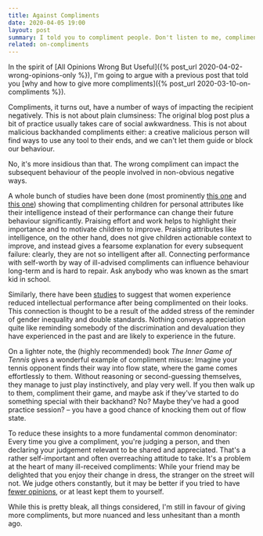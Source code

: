 ```yaml
---
title: Against Compliments
date: 2020-04-05 19:00
layout: post
summary: I told you to compliment people. Don't listen to me, compliments are dangerous.
related: on-compliments
---
```


In the spirit of [All Opinions Wrong But Useful]({% post_url 2020-04-02-wrong-opinions-only %}), I'm going to argue
with a previous post that told you [why and how to give more compliments]({% post_url 2020-03-10-on-compliments %}).

Compliments, it turns out, have a number of ways of impacting the recipient negatively. This is not about plain
clumsiness: The original blog post plus a bit of practice usually takes care of social awkwardness. This is not about
malicious backhanded compliments either: a creative malicious person will find ways to use any tool to their ends, and
we can't let them guide or block our behaviour.

No, it's more insidious than that. The wrong compliment can impact the subsequent behaviour of the people involved in
non-obvious negative ways.

A whole bunch of studies have been done (most prominently [this
one](https://psycnet.apa.org/doiLanding?doi=10.1037%2F0022-3514.75.1.33) and [this
one](https://journals.sagepub.com/doi/abs/10.3102/003465430298487)) showing that complimenting children for personal
attributes like their intelligence instead of their performance can change their future behaviour significantly.
Praising effort and work helps to highlight their importance and to motivate children to improve. Praising attributes
like intelligence, on the other hand, does not give children actionable context to improve, and instead gives a fearsome
explanation for every subsequent failure: clearly, they are not so intelligent after all. Connecting performance with
self-worth by way of ill-advised compliments can influence behaviour long-term and is hard to repair. Ask anybody who
was known as the smart kid in school.

Similarly, there have been [studies](https://journals.sagepub.com/doi/10.1177/0361684318758596) to suggest that women
experience reduced intellectual performance after being complimented on their looks. This connection is thought to be a
result of the added stress of the reminder of gender inequality and double standards. Nothing conveys appreciation quite
like reminding somebody of the discrimination and devaluation they have experienced in the past and are likely to
experience in the future.

On a lighter note, the (highly recommended) book *The Inner Game of Tennis* gives a wonderful example of compliment
misuse: Imagine your tennis opponent finds their way into flow state, where the game comes effortlessly to them.
Without reasoning or second-guessing themselves, they manage to just play instinctively, and play very well. If you then
walk up to them, compliment their game, and maybe ask if they've started to do something special with their backhand?
No? Maybe they've had a good practice session? – you have a good chance of knocking them out of flow state.

To reduce these insights to a more fundamental common denominator: Every time you give a compliment, you're judging a
person, and then declaring your judgement relevant to be shared and appreciated. That's a rather self-important and
often overreaching attitude to take.  It's a problem at the heart of many ill-received compliments: While your friend
may be delighted that you enjoy their change in dress, the stranger on the street will not. We judge others constantly,
but it may be better if you tried to have [fewer opinions](https://notebook.drmaciver.com/posts/2020-03-09-11:13.html),
or at least kept them to yourself.


While this is pretty bleak, all things considered, I'm still in favour of giving more compliments, but more nuanced and
less unhesitant than a month ago.
